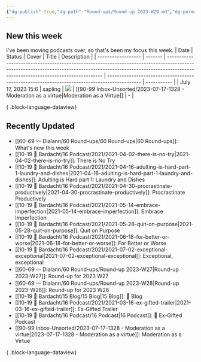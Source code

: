 ```yaml
---
{"dg-publish":true,"dg-path":"Round-ups/Round-up 2023-W29.md","dg-permalink":"2023-W29-roundup","permalink":"/2023-W29-roundup/","title":"Round-up for 2023 W29","contentClasses":"cards cards-1-1","noteIcon":"","created":"2023-07-24T22:20:20","updated":"2023-07-24T22:20:22.000-04:00"}
---
```



## New this week
I've been moving podcasts over, so that's been my focus this week.
| Date               | Status  | Cover                                                                                                                                                                                                           | Title                                                                                        | Description |
| ------------------ | ------- | --------------------------------------------------------------------------------------------------------------------------------------------------------------------------------------------------------------- | -------------------------------------------------------------------------------------------- | ----------- |
| July 17, 2023 15:6 | sapling | ![](https://images.unsplash.com/photo-1524311583145-d5593bd3502a?crop=entropy&cs=tinysrgb&fit=max&fm=jpg&ixid=M3wzNjAwOTd8MHwxfHNlYXJjaHwxMDN8fGJvb2tzfGVufDB8MHx8fDE2ODk2MTg1MDd8MA&ixlib=rb-4.0.3&q=80&w=200) | [[90-99 Inbox-Unsorted/2023-07-17-1328 - Moderation as a virtue\|Moderation as a Virtue]] | \-          |

{ .block-language-dataview}

## Recently Updated
- [[60-69 〰️ Dialann/60 Round-ups/60 Round-ups\|60 Round-ups]]: What's new this week
- [[10-19 💢 Bardacht/16 Podcast/2021/2021-04-02-there-is-no-try\|2021-04-02-there-is-no-try]]: There is No Try
- [[10-19 💢 Bardacht/16 Podcast/2021/2021-04-16-adulting-is-hard-part-1-laundry-and-dishes\|2021-04-16-adulting-is-hard-part-1-laundry-and-dishes]]: Adulting is Hard part 1: Laundry and Dishes
- [[10-19 💢 Bardacht/16 Podcast/2021/2021-04-30-procrastinate-productively\|2021-04-30-procrastinate-productively]]: Procrastinate Productively
- [[10-19 💢 Bardacht/16 Podcast/2021/2021-05-14-embrace-imperfection\|2021-05-14-embrace-imperfection]]: Embrace Imperfection
- [[10-19 💢 Bardacht/16 Podcast/2021/2021-05-28-quit-on-purpose\|2021-05-28-quit-on-purpose]]: Quit on Purpose
- [[10-19 💢 Bardacht/16 Podcast/2021/2021-06-18-for-better-or-worse\|2021-06-18-for-better-or-worse]]: For Better or Worse
- [[10-19 💢 Bardacht/16 Podcast/2021/2021-07-02-exceptional-exceptional\|2021-07-02-exceptional-exceptional]]: Exceptional, exceptional
- [[60-69 〰️ Dialann/60 Round-ups/Round-up 2023-W27\|Round-up 2023-W27]]: Round-up for 2023 W27
- [[60-69 〰️ Dialann/60 Round-ups/Round-up 2023-W28\|Round-up 2023-W28]]: Round-up for 2023 W28
- [[10-19 💢 Bardacht/15 Blog/15 Blog\|15 Blog]]: 📌 Blog
- [[10-19 💢 Bardacht/16 Podcast/2021/2021-03-16-ex-gifted-trailer\|2021-03-16-ex-gifted-trailer]]: Ex-Gifted Trailer
- [[10-19 💢 Bardacht/16 Podcast/16 Podcast\|16 Podcast]]: 📌 Ex-Gifted Podcast
- [[90-99 Inbox-Unsorted/2023-07-17-1328 - Moderation as a virtue\|2023-07-17-1328 - Moderation as a virtue]]: Moderation as a Virtue

{ .block-language-dataview}




